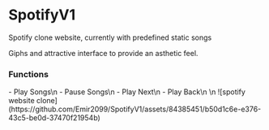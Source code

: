 # SpotifyV1

Spotify clone website, currently with predefined static songs

Giphs and attractive interface to provide an asthetic feel.

<h3>Functions</h3>
- Play Songs\n
- Pause Songs\n
- Play Next\n
- Play Back\n
\n
![spotify website clone](https://github.com/Emir2099/SpotifyV1/assets/84385451/b50d1c6e-e376-43c5-be0d-37470f21954b)
